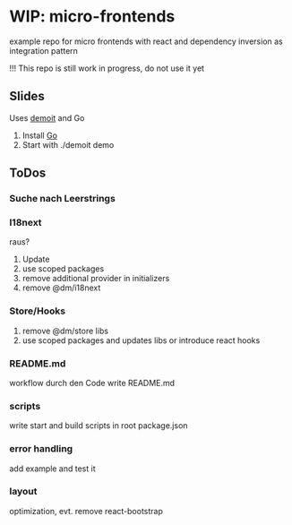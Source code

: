 # WIP: micro-frontends
example repo for micro frontends with react and dependency inversion as integration pattern

!!! This repo is still work in progress, do not use it yet

## Slides
Uses [demoit](https://github.com/dgageot/demoit "demoit") and Go

1. Install [Go](https://golang.org/ "Go")
2. Start with ./demoit demo

## ToDos
### Suche nach Leerstrings
### I18next
raus?
1. Update
2. use scoped packages
3. remove additional provider in initializers
4. remove @dm/i18next
### Store/Hooks
1. remove @dm/store libs
2. use scoped packages and updates libs or introduce react hooks
### README.md
workflow durch den Code
write README.md
### scripts
write start and build scripts in root package.json 
### error handling
add example and test it
### layout
optimization, evt. remove react-bootstrap
